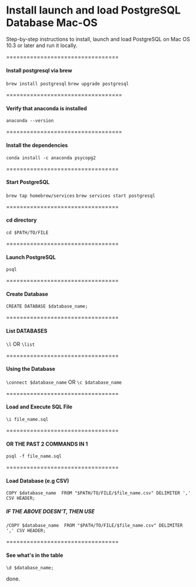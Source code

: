 # Install launch and load PostgreSQL Database Mac-OS
Step-by-step instructions to install, launch and load PostgreSQL on Mac OS 10.3 or later and run it locally.

=================================
#### Install postgresql via brew 
`brew install postgresql`
`brew upgrade postgresql`

==================================
#### Verify that anaconda is installed 
`anaconda --version`

==================================
#### Install the dependencies 
`conda install -c anaconda psycopg2`

=================================
#### Start PostgreSQL
`brew tap homebrew/services`
`brew services start postgresql`

=================================
#### cd directory
`cd $PATH/TO/FILE`

=================================
#### Launch PostgreSQL
`psql`

=================================
#### Create Database
`CREATE DATABASE $database_name;`

=================================
#### List DATABASES
`\l` OR `\list`

=================================
#### Using the Database
`\connect $database_name` OR `\c $database_name`

=================================
#### Load and Execute SQL File
`\i file_name.sql`

=================================
#### OR THE PAST 2 COMMANDS IN 1
`psql -f file_name.sql`

=================================
#### Load Database (e.g CSV)
`COPY $database_name 
FROM "$PATH/TO/FILE/$file_name.csv" DELIMITER ',' CSV HEADER;`

##### IF THE ABOVE DOESN'T, THEN USE 
`/COPY $database_name 
FROM "$PATH/TO/FILE/$file_name.csv" DELIMITER ',' CSV HEADER;`

=================================
#### See what's in the table
`\d $database_name;`

done.
